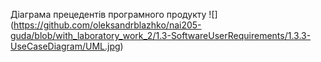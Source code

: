 Діаграма прецедентів програмного продукту
![] (https://github.com/oleksandrblazhko/nai205-guda/blob/with_laboratory_work_2/1.3-SoftwareUserRequirements/1.3.3-UseCaseDiagram/UML.jpg)
